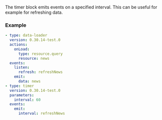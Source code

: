 The timer block emits events on a specified interval. This can be useful for example for refreshing
data.

### Example

```yaml
- type: data-loader
  version: 0.30.14-test.0
  actions:
    onLoad:
      type: resource.query
      resource: news
  events:
    listen:
      refresh: refreshNews
    emit:
      data: news
- type: timer
  version: 0.30.14-test.0
  parameters:
    interval: 60
  events:
    emit:
      interval: refreshNews
```

